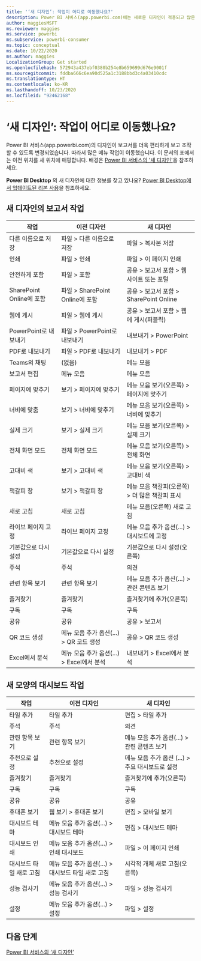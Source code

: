 ```yaml
---
title: '‘새 디자인’: 작업이 어디로 이동했나요?'
description: Power BI 서비스(app.powerbi.com)에는 새로운 디자인이 적용되고 많은 작업이 이동했습니다. 이 문서에서는 이전 위치를 새 위치에 매핑하는 표를 제공합니다.
author: maggiesMSFT
ms.reviewer: maggies
ms.service: powerbi
ms.subservice: powerbi-consumer
ms.topic: conceptual
ms.date: 10/22/2020
ms.author: maggies
LocalizationGroup: Get started
ms.openlocfilehash: 572943a437ebf0380b254e8b659699d676e9001f
ms.sourcegitcommit: fddba666c6ea90d525a1c3188bbd3c4a03410cdc
ms.translationtype: HT
ms.contentlocale: ko-KR
ms.lasthandoff: 10/23/2020
ms.locfileid: "92462168"
---
```

# <a name="the-new-look-where-did-the-actions-go"></a>‘새 디자인’: 작업이 어디로 이동했나요?

Power BI 서비스(app.powerbi.com)의 디자인이 보고서를 더욱 편리하게 보고 조작할 수 있도록 변경되었습니다. 따라서 많은 메뉴 작업이 이동했습니다. 이 문서의 표에서는 이전 위치를 새 위치에 매핑합니다. 배경은 [Power BI 서비스의 '새 디자인'](service-new-look.md)을 참조하세요.

**Power BI Desktop** 의 새 디자인에 대한 정보를 찾고 있나요? [Power BI Desktop에서 업데이트된 리본 사용](../create-reports/desktop-ribbon.md)을 참조하세요.

## <a name="report-actions-in-the-new-look"></a>새 디자인의 보고서 작업

|작업  |이전 디자인 |새 디자인  |
|---------|---------|---------|
| 다른 이름으로 저장 | 파일 > 다른 이름으로 저장  | 파일 > 복사본 저장 |
| 인쇄 | 파일 > 인쇄 | 파일 > 이 페이지 인쇄 |
| 안전하게 포함 | 파일 > 포함 | 공유 > 보고서 포함 > 웹 사이트 또는 포털 |
| SharePoint Online에 포함 | 파일 > SharePoint Online에 포함 | 공유 > 보고서 포함 > SharePoint Online |
| 웹에 게시 | 파일 > 웹에 게시 | 공유 > 보고서 포함 > 웹에 게시(퍼블릭) |
| PowerPoint로 내보내기 | 파일 > PowerPoint로 내보내기 | 내보내기 > PowerPoint |
| PDF로 내보내기 | 파일 > PDF로 내보내기 | 내보내기 > PDF |
| Teams의 채팅 | (없음) | 메뉴 모음 |
|보고서 편집  | 메뉴 모음   | 메뉴 모음 |
| 페이지에 맞추기 | 보기 > 페이지에 맞추기 | 메뉴 모음 보기(오른쪽) > 페이지에 맞추기 |
| 너비에 맞춤 | 보기 > 너비에 맞추기 | 메뉴 모음 보기(오른쪽) > 너비에 맞추기 |
| 실제 크기 | 보기 > 실제 크기 | 메뉴 모음 보기(오른쪽) > 실제 크기 |
| 전체 화면 모드 | 전체 화면 모드 | 메뉴 모음 보기(오른쪽) > 전체 화면 |
| 고대비 색 | 보기 > 고대비 색 | 메뉴 모음 보기(오른쪽) > 고대비 색 |
| 책갈피 창 | 보기 > 책갈피 창 |  메뉴 모음 책갈피(오른쪽) > 더 많은 책갈피 표시 |
| 새로 고침 | 새로 고침 | 메뉴 모음(오른쪽) 새로 고침 |
| 라이브 페이지 고정 | 라이브 페이지 고정 | 메뉴 모음 추가 옵션(...) > 대시보드에 고정 |
| 기본값으로 다시 설정 | 기본값으로 다시 설정 | 기본값으로 다시 설정(오른쪽) |
| 주석 | 주석 | 의견 |
| 관련 항목 보기 | 관련 항목 보기 | 메뉴 모음 추가 옵션(...) > 관련 콘텐츠 보기 |
| 즐겨찾기 | 즐겨찾기 | 즐겨찾기에 추가(오른쪽) |
| 구독 | 구독 |구독 |
| 공유 | 공유 | 공유 > 보고서 |
| QR 코드 생성 | 메뉴 모음 추가 옵션(...) > QR 코드 생성 | 공유 > QR 코드 생성 |
| Excel에서 분석 | 메뉴 모음 추가 옵션(...) > Excel에서 분석 | 내보내기 > Excel에서 분석 |


## <a name="dashboard-actions-in-the-new-look"></a>새 모양의 대시보드 작업

|작업  |이전 디자인  |새 디자인  |
|---------|---------|---------|
| 타일 추가 | 타일 추가 | 편집 > 타일 추가 |
| 주석 | 주석 | 의견 |
| 관련 항목 보기 | 관련 항목 보기 | 메뉴 모음 추가 옵션(...) > 관련 콘텐츠 보기 |
| 추천으로 설정 | 추천으로 설정| 메뉴 모음 추가 옵션 (...) > 주요 대시보드로 설정|
| 즐겨찾기 | 즐겨찾기 | 즐겨찾기에 추가(오른쪽) |
| 구독 | 구독 |구독 |
| 공유 | 공유 | 공유 |
| 휴대폰 보기 | 웹 보기 > 휴대폰 보기 | 편집 > 모바일 보기 |
| 대시보드 테마 | 메뉴 모음 추가 옵션(...) > 대시보드 테마 | 편집 > 대시보드 테마 |
| 대시보드 인쇄 | 메뉴 모음 추가 옵션(...) > 인쇄 대시보드 | 파일 > 이 페이지 인쇄 |
| 대시보드 타일 새로 고침 | 메뉴 모음 추가 옵션(...) > 대시보드 타일 새로 고침 | 시각적 개체 새로 고침(오른쪽) |
| 성능 검사기 | 메뉴 모음 추가 옵션(...) > 성능 검사기 | 파일 > 성능 검사기 |
| 설정 | 메뉴 모음 추가 옵션(...) > 설정 | 파일 > 설정 |

## <a name="next-steps"></a>다음 단계

[Power BI 서비스의 ‘새 디자인’](service-new-look.md)

